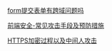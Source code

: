 [form提交表单有跨域问题吗](https://blog.51cto.com/u_15351653/3751985)

[前端安全-常见攻击手段及预防措施](https://www.cnblogs.com/yalong/p/16638754.html)

[HTTPS加密过程以及中间人攻击](https://www.cnblogs.com/yalong/p/16627043.html)


